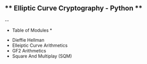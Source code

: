 ** Elliptic Curve Cryptography - Python **
-
--
* Table of Modules *  

 - Dieffie Hellman 
 - Elleiptic Curve Arithmetics 
 - GF2 Arithmetics 
 - Square And Multiplay (SQM)

